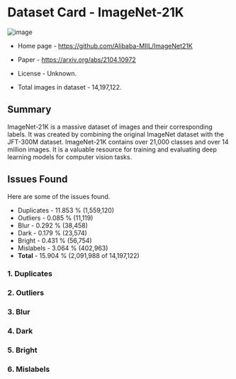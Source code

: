 # Dataset Card - ImageNet-21K
![image](https://external-content.duckduckgo.com/iu/?u=https%3A%2F%2Fi0.wp.com%2Fsyncedreview.com%2Fwp-content%2Fuploads%2F2019%2F02%2FImageNet-Title-Pic.jpg%3Fresize%3D750%252C300%26ssl%3D1&f=1&nofb=1&ipt=8108be3d9eec15cc3e677d7353eb9c80c7dcf5f0cfee46e7a546807924730de5&ipo=images)

+ Home page - https://github.com/Alibaba-MIIL/ImageNet21K

+ Paper - https://arxiv.org/abs/2104.10972

+ License - Unknown.

+ Total images in dataset - 14,197,122.

## Summary
ImageNet-21K is a massive dataset of images and their corresponding labels. It was created by combining the original ImageNet dataset with the JFT-300M dataset. ImageNet-21K contains over 21,000 classes and over 14 million images. It is a valuable resource for training and evaluating deep learning models for computer vision tasks.

## Issues Found
Here are some of the issues found.

+ Duplicates - 11.853 % (1,559,120)
+ Outliers - 0.085 % (11,119)
+ Blur - 0.292 % (38,458)
+ Dark - 0.179 % (23,574)
+ Bright - 0.431 % (56,754)
+ Mislabels - 3.064 % (402,963)
+ **Total** - 15.904 % (2,091,988 of 14,197,122)


### 1. Duplicates

### 2. Outliers

### 3. Blur

### 4. Dark

### 5. Bright

### 6. Mislabels
